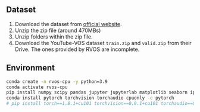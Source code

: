 ## Dataset

1. Download the dataset from [official website](https://youtube-vos.org/dataset/rvos/).
2. Unzip the zip file (around 470MBs)
3. Unzip folders within the zip file.
4. Download the YouTube-VOS dataset `train.zip` and `valid.zip` from their Drive. The ones provided by RVOS are incomplete.


## Environment

```bash
conda create -n rvos-cpu -y python=3.9
conda activate rvos-cpu
pip install numpy scipy pandas jupyter jupyterlab matplotlib seaborn ipdb repackage natsort gpustat joblib tqdm av
conda install pytorch torchvision torchaudio cpuonly -c pytorch
# pip install torch==1.8.1+cu101 torchvision==0.9.1+cu101 torchaudio==0.8.1 -f https://download.pytorch.org/whl/torch_stable.html
```